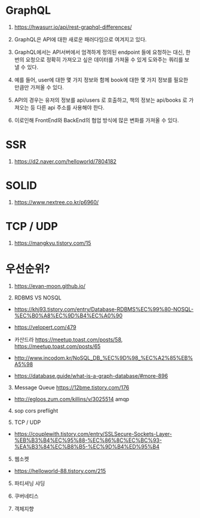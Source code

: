 # GraphQL

1. https://hwasurr.io/api/rest-graphql-differences/

1. GraphQL은 API에 대한 새로운 패러다임으로 여겨지고 있다.

2. GraphQL에서는 API서버에서 엄격하게 정의된 endpoint 들에 요청하는 대신, 한번의 요청으로 정확히 가져오고 싶은 데이터를 가져올 수 있게 도와주는 쿼리를 보낼 수 있다.

3. 예를 들어, user에 대한 몇 가지 정보와 함께 book에 대한 몇 가지 정보를 필요한 만큼만 가져올 수 있다.

4. API의 경우는 유저의 정보를 api/users 로 호출하고, 책의 정보는 api/books 로 가져오는 등 다른 api 주소를 사용해야 한다. 

5. 이로인해 FrontEnd와 BackEnd의 협업 방식에 많은 변화를 가져올 수 있다.

# SSR

1. https://d2.naver.com/helloworld/7804182

# SOLID

1. https://www.nextree.co.kr/p6960/

# TCP / UDP

1. https://mangkyu.tistory.com/15

# 우선순위?

1. https://evan-moon.github.io/

2. RDBMS VS NOSQL

- https://khj93.tistory.com/entry/Database-RDBMS%EC%99%80-NOSQL-%EC%B0%A8%EC%9D%B4%EC%A0%90

- https://velopert.com/479

- 카산드라 https://meetup.toast.com/posts/58, https://meetup.toast.com/posts/65

- http://www.incodom.kr/NoSQL_DB_%EC%9D%98_%EC%A2%85%EB%A5%98

- https://database.guide/what-is-a-graph-database/#more-896

3. Message Queue https://12bme.tistory.com/176

- http://egloos.zum.com/killins/v/3025514 amqp

4. sop cors preflight

4. TCP / UDP 

- https://couplewith.tistory.com/entry/SSLSecure-Sockets-Layer-%EB%B3%B4%EC%95%88-%EC%86%8C%EC%BC%93-%EA%B3%84%EC%B8%B5-%EC%9D%B4%ED%95%B4

5. 웹소켓

- https://helloworld-88.tistory.com/215

5. 파티셔닝 샤딩

6. 쿠버네티스

3. 객체지향
